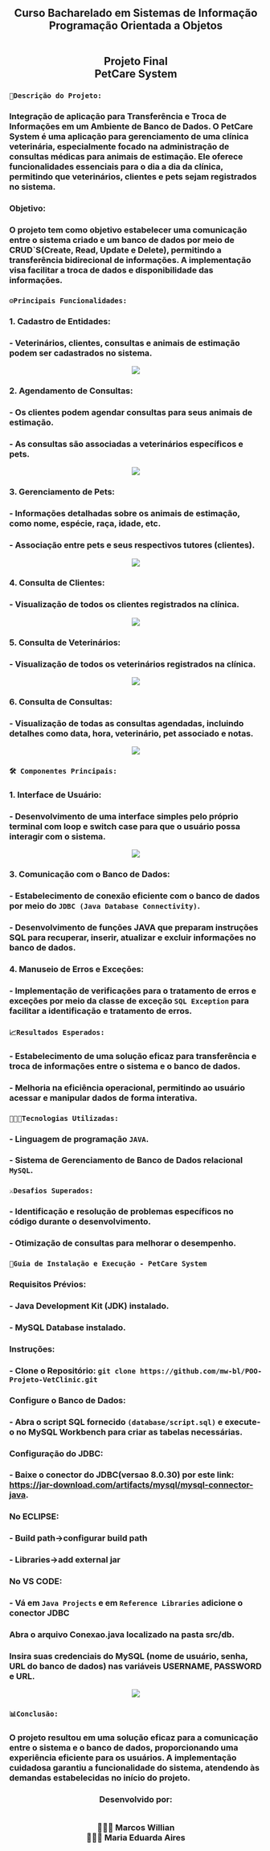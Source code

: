 <div align = "center">
<h2> Curso Bacharelado em Sistemas de Informação
<br>Programação Orientada a Objetos 
  
<br>Projeto Final
<br> PetCare System 
</div>

### `📄Descrição do Projeto:`
### Integração de aplicação para Transferência e Troca de Informações em um Ambiente de Banco de Dados. O PetCare System é uma aplicação para gerenciamento de uma clínica veterinária, especialmente focado na administração de consultas médicas para animais de estimação. Ele oferece funcionalidades essenciais para o dia a dia da clínica, permitindo que veterinários, clientes e pets sejam registrados no sistema.

### **Objetivo:**
### O projeto tem como objetivo estabelecer uma comunicação entre o sistema criado e um banco de dados por meio de CRUD`S(Create, Read, Update e Delete), permitindo a transferência bidirecional de informações. A implementação visa facilitar a troca de dados e disponibilidade das informações.

### `⚙️Principais Funcionalidades:`

### 1. Cadastro de Entidades:
###   - Veterinários, clientes, consultas e animais de estimação podem ser cadastrados no sistema.
<div align = "center">
<img src="https://github.com/mw-bl/POO-Projeto-VetClinic/assets/115299182/9da4214a-c8ce-4520-aa1e-67a9fb34075c">
</div>
    
### 2. Agendamento de Consultas:
###  - Os clientes podem agendar consultas para seus animais de estimação.
###  - As consultas são associadas a veterinários específicos e pets.
<div align = "center">
<img src="https://github.com/mw-bl/POO-Projeto-VetClinic/assets/115299182/b76851bb-2bd4-4354-9594-14321c7ba8e7)">
</div>

### 3. Gerenciamento de Pets:
###    - Informações detalhadas sobre os animais de estimação, como nome, espécie, raça, idade, etc.
###    - Associação entre pets e seus respectivos tutores (clientes).
<div align = "center">
<img src="https://github.com/mw-bl/POO-Projeto-VetClinic/assets/115299182/d2d2c73e-1a6e-42bd-bff8-8d9c79a775fe">
</div>

### 4. Consulta de Clientes:
###  - Visualização de todos os clientes registrados na clínica.
<div align = "center">
<img src="https://github.com/mw-bl/POO-Projeto-VetClinic/assets/115299182/3f89728d-1d70-4ebf-81da-d6abab5a6b93">
</div>

### 5. Consulta de Veterinários:
###  - Visualização de todos os veterinários registrados na clínica.
<div align = "center">
<img src="https://github.com/mw-bl/POO-Projeto-VetClinic/assets/115299182/ba4037f6-4454-4036-8585-670fd98786e9">
</div>

### 6. Consulta de Consultas:
###   - Visualização de todas as consultas agendadas, incluindo detalhes como data, hora, veterinário, pet associado e notas.
<div align = "center">
<img src="https://github.com/mw-bl/POO-Projeto-VetClinic/assets/115299182/c110a88c-1655-452d-a1a8-3738fa9e3e30">
</div>

### `🛠️ Componentes Principais:`
### 1. **Interface de Usuário:**
###   - Desenvolvimento de uma interface simples pelo próprio terminal com loop e switch case para que o usuário possa interagir com o sistema.
<div align = "center">
<img src="https://github.com/mw-bl/POO-Projeto-VetClinic/assets/115299182/a9036ee0-ed8b-428e-a275-f60383f75b96">
</div>

### 3. **Comunicação com o Banco de Dados:**
###   - Estabelecimento de conexão eficiente com o banco de dados por meio do `JDBC (Java Database Connectivity)`.
###   - Desenvolvimento de funções JAVA que preparam instruções SQL para recuperar, inserir, atualizar e excluir informações no banco de dados.

### 4. **Manuseio de Erros e Exceções:**
###   - Implementação de verificações para o tratamento de erros e exceções por meio da classe de exceção `SQL Exception` para facilitar a identificação e tratamento de erros.

### `📈Resultados Esperados:`
### - Estabelecimento de uma solução eficaz para transferência e troca de informações entre o sistema e o banco de dados.
### - Melhoria na eficiência operacional, permitindo ao usuário acessar e manipular dados de forma interativa.

### `🧑🏽‍💻Tecnologias Utilizadas:`
### - Linguagem de programação `JAVA`.
### - Sistema de Gerenciamento de Banco de Dados relacional `MySQL`.

### `⚔️Desafios Superados:`
### - Identificação e resolução de problemas específicos no código durante o desenvolvimento.
### - Otimização de consultas para melhorar o desempenho.

### `🧠Guia de Instalação e Execução - PetCare System`
### Requisitos Prévios:
###  - Java Development Kit (JDK) instalado.
###  - MySQL Database instalado.

### Instruções:
###  - Clone o Repositório: `git clone https://github.com/mw-bl/POO-Projeto-VetClinic.git`

### Configure o Banco de Dados:
###  - Abra o script SQL fornecido `(database/script.sql)` e execute-o no MySQL Workbench para criar as tabelas necessárias.

### Configuração do JDBC:
###  - Baixe o conector do JDBC(versao 8.0.30) por este link: https://jar-download.com/artifacts/mysql/mysql-connector-java.
### No ECLIPSE:
###  - Build path->configurar build path
###  - Libraries->add external jar

### No VS CODE:
###  - Vá em `Java Projects` e em `Reference Libraries` adicione o conector JDBC

### Abra o arquivo Conexao.java localizado na pasta src/db.
### Insira suas credenciais do MySQL (nome de usuário, senha, URL do banco de dados) nas variáveis USERNAME, PASSWORD e URL.
<div align = "center">
<img src="https://github.com/mw-bl/POO-Projeto-VetClinic/assets/115299182/5fc6a664-2ad9-40bd-9ebe-62aa7fe6139f">
</div>

### ``📊Conclusão:``
### O projeto resultou em uma solução eficaz para a comunicação entre o sistema e o banco de dados, proporcionando uma experiência eficiente para os usuários. A implementação cuidadosa garantiu a funcionalidade do sistema, atendendo às demandas estabelecidas no início do projeto.

<div align = "center">
<h3> Desenvolvido por:
  
<br> 👨🏽‍💻 Marcos Willian
<br> 👩🏻‍💻 Maria Eduarda Aires
</div>

